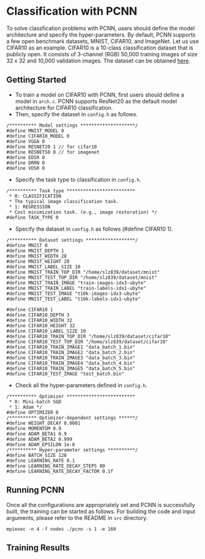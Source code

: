 # Classification with PCNN
To solve classfication problems with PCNN, users should define the model architecture and specify the hyper-parameters.
By default, PCNN supports a few open benchmark datasets, MNIST, CIFAR10, and ImageNet. 
Let us use CIFAR10 as an example.
CIFAR10 is a 10-class classification dataset that is publicly open.
It consists of 3-channel (RGB) 50,000 training images of size 32 x 32 and 10,000 validation images.
The dataset can be obtained [here](https://www.cs.toronto.edu/~kriz/cifar.html).

## Getting Started
* To train a model on CIFAR10 with PCNN, first users should define a model in `arch.c`. PCNN supports ResNet20 as the default model architecture for CIFAR10 classification.
* Then, specify the dataset in `config.h` as follows.
```
/********** Model settings ********************/
#define MNIST_MODEL 0
#define CIFAR10_MODEL 0
#define VGGA 0
#define RESNET20 1 // for cifar10
#define RESNET50 0 // for imagenet
#define EDSR 0
#define DRRN 0
#define VDSR 0
```

* Specify the task type to classification in `config.h`.
```
/********** Task type *************************
 * 0: CLASSIFICATION
 * The typical image classification task.
 * 1: REGRESSION
 * Cost minimization task. (e.g., image restoration) */
#define TASK_TYPE 0
```

* Specify the dataset in `config.h` as follows (#define CIFAR10 1).
```
/********** Dataset settings ******************/
#define MNIST 0
#define MNIST_DEPTH 1
#define MNIST_WIDTH 28
#define MNIST_HEIGHT 28
#define MNIST_LABEL_SIZE 10
#define MNIST_TRAIN_TOP_DIR "/home/slz839/dataset/mnist"
#define MNIST_TEST_TOP_DIR "/home/slz839/dataset/mnist"
#define MNIST_TRAIN_IMAGE "train-images-idx3-ubyte"
#define MNIST_TRAIN_LABEL "train-labels-idx1-ubyte"
#define MNIST_TEST_IMAGE "t10k-images-idx3-ubyte"
#define MNIST_TEST_LABEL "t10k-labels-idx1-ubyte"

#define CIFAR10 1
#define CIFAR10_DEPTH 3
#define CIFAR10_WIDTH 32
#define CIFAR10_HEIGHT 32
#define CIFAR10_LABEL_SIZE 10
#define CIFAR10_TRAIN_TOP_DIR "/home/slz839/dataset/cifar10"
#define CIFAR10_TEST_TOP_DIR "/home/slz839/dataset/cifar10"
#define CIFAR10_TRAIN_IMAGE1 "data_batch_1.bin"
#define CIFAR10_TRAIN_IMAGE2 "data_batch_2.bin"
#define CIFAR10_TRAIN_IMAGE3 "data_batch_3.bin"
#define CIFAR10_TRAIN_IMAGE4 "data_batch_4.bin"
#define CIFAR10_TRAIN_IMAGE5 "data_batch_5.bin"
#define CIFAR10_TEST_IMAGE "test_batch.bin"
```

* Check all the hyper-parameters defined in `config.h`.
```
/********** Optimizer *************************
 * 0: Mini-batch SGD
 * 1: Adam */
#define OPTIMIZER 0
/********** Optimizer-dependent settings ******/
#define WEIGHT_DECAY 0.0001
#define MOMENTUM 0.9
#define ADAM_BETA1 0.9
#define ADAM_BETA2 0.999
#define ADAM_EPSILON 1e-8
/********** Hyper-parameter settings **********/
#define BATCH_SIZE 128
#define LEARNING_RATE 0.1
#define LEARNING_RATE_DECAY_STEPS 80
#define LEARNING_RATE_DECAY_FACTOR 0.1f
```

## Running PCNN
Once all the configurations are appropriately set and PCNN is successfully built, the training can be started as follows.
For building the code and input arguments, please refer to the README in `src` directory.
```
mpiexec -n 4 -f nodes ./pcnn -s 1 -e 160
```

## Training Results
